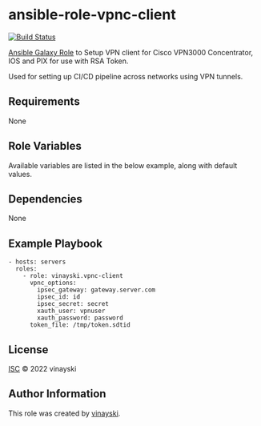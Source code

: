 # ansible-role-vpnc-client
[![Build Status](https://travis-ci.org/vinayski/ansible-role-vpnc-client.svg?branch=master)](https://travis-ci.org/vinayski/ansible-role-vpnc-client)

[Ansible Galaxy Role](https://galaxy.ansible.com/vinayski/ansible-role-vpnc-client) to Setup VPN client for Cisco VPN3000 Concentrator, IOS and PIX for use with RSA Token. 

Used for setting up CI/CD pipeline across networks using VPN tunnels.

## Requirements

None

## Role Variables

Available variables are listed in the below example, along with default values.

## Dependencies

None

## Example Playbook

    - hosts: servers
      roles:
        - role: vinayski.vpnc-client
          vpnc_options:
            ipsec_gateway: gateway.server.com
            ipsec_id: id
            ipsec_secret: secret
            xauth_user: vpnuser
            xauth_password: password
          token_file: /tmp/token.sdtid

## License

[ISC](LICENSE) © 2022 vinayski

## Author Information

This role was created by [vinayski](http://www.github.com/vinayski).
